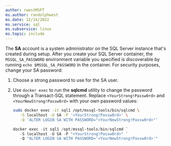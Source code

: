```yaml
---
author: rwestMSFT
ms.author: randolphwest
ms.date: 12/14/2022
ms.service: sql
ms.subservice: linux
ms.topic: include
---
```

The **SA** account is a system administrator on the SQL Server instance that's created during setup. After you create your SQL Server container, the `MSSQL_SA_PASSWORD` environment variable you specified is discoverable by running `echo $MSSQL_SA_PASSWORD` in the container. For security purposes, change your SA password:

1. Choose a strong password to use for the SA user.

1. Use `docker exec` to run the **sqlcmd** utility to change the password through a Transact-SQL statement. Replace `<YourStrong!Passw0rd>` and `<YourNewStrong!Passw0rd>` with your own password values:

   ```bash
   sudo docker exec -it sql1 /opt/mssql-tools/bin/sqlcmd \
      -S localhost -U SA -P '<YourStrong!Passw0rd>' \
      -Q 'ALTER LOGIN SA WITH PASSWORD="<YourNewStrong!Passw0rd>"'
   ```

   ```PowerShell
   docker exec -it sql1 /opt/mssql-tools/bin/sqlcmd `
      -S localhost -U SA -P "<YourStrong!Passw0rd>" `
      -Q "ALTER LOGIN SA WITH PASSWORD='<YourNewStrong!Passw0rd>'"
   ```
